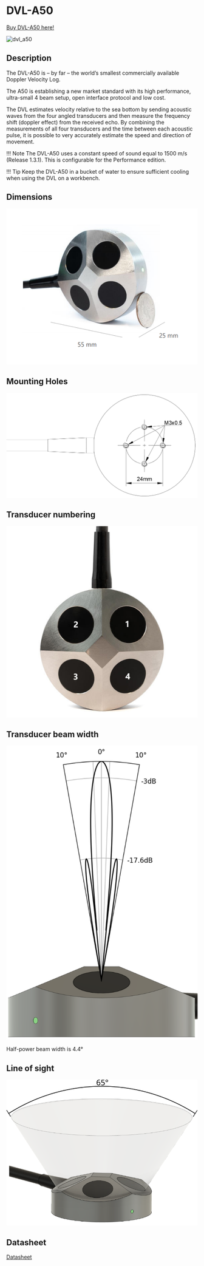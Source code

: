 # DVL-A50

[Buy DVL-A50 here!](https://store.waterlinked.com/product/dvl-a50/)

![dvl_a50](https://store.waterlinked.com/wp-content/uploads/2021/12/wl-21035-3_dvl-a50_side4_1600.jpg)

## Description
The DVL-A50 is – by far – the world’s smallest commercially available Doppler Velocity Log.

The A50 is establishing a new market standard with its high performance, ultra-small 4 beam setup, open interface protocol and low cost.

The DVL estimates velocity relative to the sea bottom by sending acoustic waves from the four angled transducers and then measure the frequency shift (doppler effect) from the received echo. By combining the measurements of all four transducers and the time between each acoustic pulse, it is possible to very accurately estimate the speed and direction of movement.

!!! Note
	The DVL-A50 uses a constant speed of sound equal to 1500 m/s (Release 1.3.1). This is configurable for the Performance edition.

!!! Tip
	Keep the DVL-A50 in a bucket of water to ensure sufficient cooling when using the DVL on a workbench.

## Dimensions

![dvl_a50_dimensions](../img/dvl_dimensions.png)


## Mounting Holes

![dvl_a50_mounting_holes_drawing](../img/dvl_mounting_holes_drawing.png)


## Transducer numbering

![dvl_a50_transducer_numbering](../img/dvl_transducer_numbering.jpg)


## Transducer beam width

![dvl_a50_transducer_beam](../img/dvl_transducer_directivity.svg)

Half-power beam width is 4.4°


## Line of sight

![dvl_a50_transducer_line_of_sight](../img/dvl_line_of_sight.svg)

## Datasheet

[Datasheet](https://store.waterlinked.com/datasheets/dvl-a50/)
